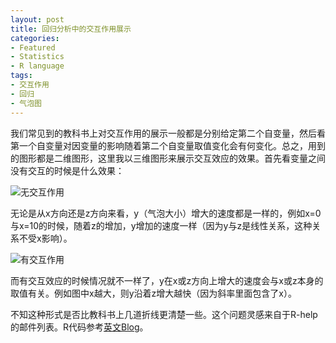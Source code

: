```yaml
---
layout: post
title: 回归分析中的交互作用展示
categories:
- Featured
- Statistics
- R language
tags:
- 交互作用
- 回归
- 气泡图
---
```


我们常见到的教科书上对交互作用的展示一般都是分别给定第二个自变量，然后看第一个自变量对因变量的影响随着第二个自变量取值变化会有何变化。总之，用到的图形都是二维图形，这里我以三维图形来展示交互效应的效果。首先看变量之间没有交互的时候是什么效果：

![无交互作用](http://i.imgur.com/Mv8F4.png)

无论是从x方向还是z方向来看，y（气泡大小）增大的速度都是一样的，例如x=0与x=10的时候，随着z的增加，y增加的速度一样（因为y与z是线性关系，这种关系不受x影响）。

![有交互作用](http://i.imgur.com/FzsUH.png)

而有交互效应的时候情况就不一样了，y在x或z方向上增大的速度会与x或z本身的取值有关。例如图中x越大，则y沿着z增大越快（因为斜率里面包含了x）。

不知这种形式是否比教科书上几道折线更清楚一些。这个问题灵感来自于R-help的邮件列表。R代码参考[英文Blog](/en/2008/09/to-observe-interactions-in-bubble-plots/)。
